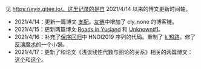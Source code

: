 见 https://xyix.gitee.io/。这里记录的是自 2021/4/14 以来的博文更新时间轴。

- 2021/4/14：更新一篇博文 [支配](https://xyix.gitee.io/posts/?&page=3&postname=luogu-7520)。[友链](https://xyix.gitee.io/posts/?&page=0&postname=hello-world)中增加了 cly_none 的博客链。
- 2021/4/15：更新两篇博文 [Roads in Yusland](https://xyix.gitee.io/posts/?&page=3&postname=cf-671-d) 和 [Unknown#1](https://xyix.gitee.io/posts/?&page=3&postname=unknown-1)。
- 2021/4/16：补充了[保序回归](https://xyix.gitee.io/posts/?&page=1&postname=isotonic-regression)中 HNOI2019 序列的代码。重制了 [k 短路](https://xyix.gitee.io/posts/?&page=2&postname=k-th-shortest-path)。修了[反演魔术](https://xyix.gitee.io/posts/?&page=2&postname=exc-inc)的一个小锅。
- 2021/4/17：更新了和论文《浅谈线性代数与图论的关系》相关的两篇博文：[这个](https://xyix.gitee.io/posts/?&postname=loj-6759)和[这个](https://xyix.gitee.io/posts/?&postname=linear-algebra-in-graph-theory)。

